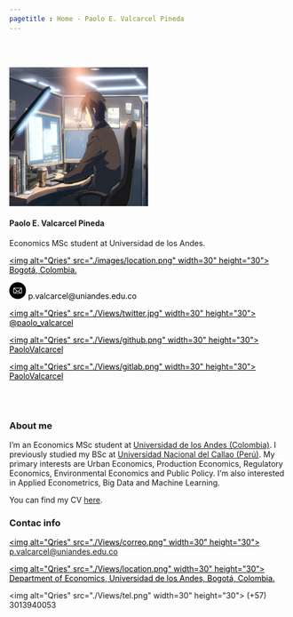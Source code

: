 ```yaml
---
pagetitle : Home - Paolo E. Valcarcel Pineda
---
```


<br>  </br> <!--- Agrega lineas en blanco --->

<!------------- Panel de la izquierda ------------->
<div class="col-sm-4">

<!-- Foto completa -->
<img src="./Views/Programando.png" class="center" alt="drawing" width="250" height="250"/>

#### Paolo E. Valcarcel Pineda
Economics MSc student at Universidad de los Andes.

<!-- Location -->
<a href="https://www.google.com/maps/place/Bogotá/@4.6486259,-74.2478944,11z/data=!3m1!4b1!4m5!3m4!1s0x8e3f9bfd2da6cb29:0x239d635520a33914!8m2!3d4.7109886!4d-74.072092" style="color:black;"> <img alt="Qries" src="./images/location.png" width=30" height="30">  Bogotá, Colombia.</a>

<!-- Correo -->
<p style="color:black"><img alt="Qries" src="./Views/correo.png" width=30" height="30"> p.valcarcel@uniandes.edu.co </img></p>

<!-- Twitter -->
 <a href="https://twitter.com/emartigo" style="color:black;"> <img alt="Qries" src="./Views/twitter.jpg" width=30" height="30">  @paolo_valcarcel</a> 

<!-- GitHub -->
<a href="https://github.com/PaoloValcarcel" style="color:black;"> <img alt="Qries" src="./Views/github.png" width=30" height="30">  PaoloValcarcel</a>
  
<!-- gitlab -->
<a href="https://gitlab.com/PaoloValcarcel" style="color:black;"> <img alt="Qries" src="./Views/gitlab.png" width=30" height="30">  PaoloValcarcel</a>

</div>
<!------------- Fin panel de la izquierda ------------->

<!------------- Panel de la derecha ------------->
<div class="col-sm-8">

<br>  </br> <!--- Agrega lineas en blanco --->

### About me

I’m an Economics MSc student at [Universidad de los Andes (Colombia)](https://economia.uniandes.edu.co/). I previously studied my BSc at [Universidad Nacional del Callao (Perú)](https://fce.unac.edu.pe/). My primary interests are  Urban Economics, Production Economics, Regulatory Economics, Environmental Economics and Public Policy. I’m also interested in Applied Econometrics, Big Data and Machine Learning.

You can find my CV <a href="https://paolovalcarcel.github.io/Documents/CV_Paolo_Valcarcel.pdf">here</a>.


### Contac info

<!-- Correo -->
<span id="person-email" itemprop="email"><a href="p.valcarcel@uniandes.edu.co" style="color:black;"> <img alt="Qries" src="./Views/correo.png" width=30" height="30">  p.valcarcel@uniandes.edu.co</a></span>

<!-- Location -->
<a href="https://www.google.com/maps/place/Universidad+de+los+Andes/@4.6014634,-74.0683221,17z/data=!3m1!4b1!4m5!3m4!1s0x8e3f99a4a124b335:0x8e9f4683d1db9cb!8m2!3d4.6014581!4d-74.0661334" style="color:black;"> <img alt="Qries" src="./Views/location.png" width=30" height="30">  Department of Economics, Universidad de los Andes, Bogotá, Colombia.</a>

<!-- Tel -->
<img alt="Qries" src="./Views/tel.png" width=30" height="30"> (+57) 3013940053 </img>

</div> <!--- FIn del panel de la derecha --->
